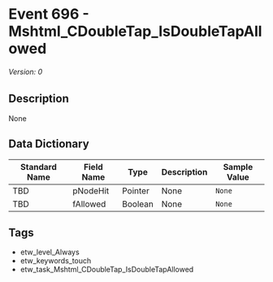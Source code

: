 # Event 696 - Mshtml_CDoubleTap_IsDoubleTapAllowed
###### Version: 0

## Description
None

## Data Dictionary
|Standard Name|Field Name|Type|Description|Sample Value|
|---|---|---|---|---|
|TBD|pNodeHit|Pointer|None|`None`|
|TBD|fAllowed|Boolean|None|`None`|

## Tags
* etw_level_Always
* etw_keywords_touch
* etw_task_Mshtml_CDoubleTap_IsDoubleTapAllowed